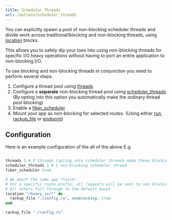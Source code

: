 ```yaml
---
title: Scheduler Threads
url: /options/scheduler_threads
---
```


You can explicitly spawn a pool of non-blocking scheduler threads and divide work across traditional/blocking and non-blocking threads, using [location](/middleware/location) blocks.

This allows you to safely dip your toes into using non-blocking threads for specific I/O heavy operations without having to port an entire application to non-blocking I/O.

To use blocking and non-blocking threads in conjunction you need to perform several steps.
1. Configure a thread pool using [threads](/middleware/threads)
2. Configure a **separate** non-blocking thread pool using [scheduler_threads](/middleware/scheduler_threads) (By opting into this option you automatically make the ordinary thread pool blocking)
3. Enable a [fiber_scheduler](/options/fiber_scheduler)
4. Mount your app as non-blocking for selected routes. (Using either [run](/middleware/run), [rackup_file](/middleware/rackup_file) or [endpoint](/middleware/endpoint))

## Configuration
Here is an example configuration of the all of the above E.g.

```ruby {filename=Itsi.rb}

threads 3 # 3 threads (opting into scheduler threads make these blocking)
scheduler_threads 1 # 1 non-blocking scheduler thread
fiber_scheduler true

# We mount the same app *twice*.
# For a specific route prefix, all requests will be sent to non blocking threads.
# All others fall through to the default mount
location "/heavy_io/*" do
  rackup_file "./config.ru", nonblocking: true
end

rackup_file "./config.ru"

```
